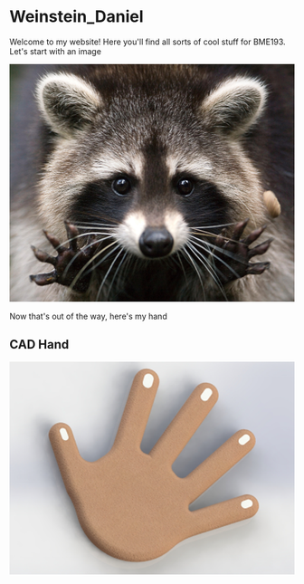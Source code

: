 <html>
<body>

<h1> Weinstein_Daniel</h1>

Welcome to my website! Here you'll find all sorts of cool stuff for BME193. 
Let's start with an image

<img src= "Raccoon.jpg">

Now that's out of the way, here's my hand

<h2> CAD Hand </h2>

<img src = "dw_hand.png">


</body>
</html>
